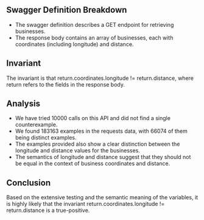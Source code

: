 ## Swagger Definition Breakdown
- The swagger definition describes a GET endpoint for retrieving businesses.
- The response body contains an array of businesses, each with coordinates (including longitude) and distance.

## Invariant
The invariant is that return.coordinates.longitude != return.distance, where return refers to the fields in the response body.

## Analysis
- We have tried 10000 calls on this API and did not find a single counterexample.
- We found 183163 examples in the requests data, with 66074 of them being distinct examples.
- The examples provided also show a clear distinction between the longitude and distance values for the businesses.
- The semantics of longitude and distance suggest that they should not be equal in the context of business coordinates and distance.

## Conclusion
Based on the extensive testing and the semantic meaning of the variables, it is highly likely that the invariant return.coordinates.longitude != return.distance is a true-positive.


